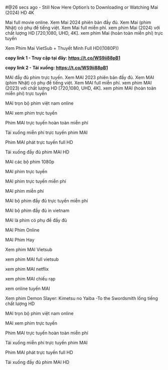 #@26 secs ago - Still Now Here Option’s to Downloading or Watching Mai (2024) HD 4K

Mai full movie online. Xem Mai 2024 phiên bản đầy đủ. Xem Mai (phim Nhật) có phụ đề tiếng việt. Xem Mai full miễn phí. xem phim Mai (2024) với chất lượng HD [720,1080, UHD, 4K]. xem phim Mai (hoàn toàn miễn phí) trực tuyến

Xem Phim Mai VietSub + Thuyết Minh Full HD((1080P))


<B>copy link 1 - Truy cập tại đây: https://t.co/WS9ii88pB1

copy link 2 - Tải xuống: https://t.co/WS9ii88pB1</B>

MAI đầy đủ phim trực tuyến. Xem MAI 2023 phiên bản đầy đủ. Xem MAI (phim Nhật) có phụ đề tiếng việt. Xem MAI full miễn phí. xem phim MAI (2023) với chất lượng HD [720,1080, UHD, 4K]. xem phim MAI (hoàn toàn miễn phí) trực tuyến

MAI  trọn bộ phim việt nam online

MAI xem phim trực tuyến

Phim MAI trực tuyến hoàn toàn miễn phí

Tải xuống miễn phí trực tuyến phim MAI

Phim MAI phát trực tuyến full HD

Tải xuống đầy đủ phim MAI HD

MAI các bộ phim 1080p

MAI phim trực tuyến

MAI phim trực tuyến miễn phí

MAI phim miễn phí

MAI bộ phim đầy đủ trực tuyến miễn phí

MAI bộ phim đầy đủ in vietnam

MAI là phim có phụ đề đầy đủ

MAI Phim Online

MAI Phim Hay

Xem phim MAI Vietsub

xem phim MAI full vietsub

xem phim MAI netflix

xem phim MAI chiếu rạp

xem online tuyến MAI

Xem phim Demon Slayer: Kimetsu no Yaiba -To the Swordsmith lồng tiếng chất lượng HD

MAI trọn bộ phim việt nam online

MAI xem phim trực tuyến

Phim MAI trực tuyến hoàn toàn miễn phí

Tải xuống miễn phí trực tuyến phim MAI

Phim MAI phát trực tuyến full HD

Tải xuống đầy đủ phim MAI HD
